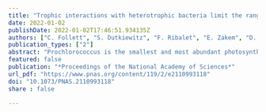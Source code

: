```yaml
---
title: "Trophic interactions with heterotrophic bacteria limit the range of Prochlorococcus"
date: 2022-01-02
publishDate: 2022-01-02T17:46:51.934135Z
authors: ["C. Follett", "S. Dutkiewitz", "F. Ribalet", "E. Zakem", "D. Caron", "E.V. Armbrust", "M.J. Follow"]
publication_types: ["2"]
abstract: "Prochlorococcus is the smallest and most abundant photosynthetic organism on Earth and is thought to be confined to low-latitude regions by its requirement for warm waters. Latitudinal transects in the North Pacific, however, demonstrate that the poleward decrease of this species occurs across a wide range of temperatures. An additional mechanism is likely required. We use theory, computational models, and additional observational data to suggest that the poleward decrease is caused by an ecological interaction: a shared predator which consumes both Prochlorococcus and similar-sized heterotrophic bacteria. Understanding the fate of this organism requires a knowledge of the interconnected ecosystem of other organisms, where both direct and indirect interactions control community structure."
featured: false
publication: "*Proceedings of the National Academy of Sciences*"
url_pdf: "https://www.pnas.org/content/119/2/e2110993118"
doi: "10.1073/PNAS.2110993118"
share : false

---
```


